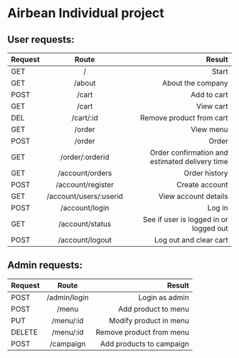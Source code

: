 ﻿# Airbean Individual project
 ## User requests:
| Request       | Route           | Result |
| ------------- |:-------------:| -----:|
| GET      |/ | Start |
| GET      |/about | About the company |
| POST | /cart      |    Add to cart |
| GET | /cart      |    View cart |
| DEL | /cart/:id      |    Remove product from cart |
| GET      |/order      |  View menu |
| POST | /order      |    Order |
| GET | /order/:orderid      |    Order confirmation and estimated delivery time|
| GET | /account/orders     |    Order history |
| POST | /account/register     |    Create account |
| GET | /account/users/:userid     |    View account details|
| POST | /account/login     |   Log in|
| GET | /account/status     |    See if user is logged in or logged out |
| POST | /account/logout     |    Log out and clear cart |

## Admin requests:
| Request       | Route           | Result |
| ----------------- |:-----------------:| ----------:|
| POST | /admin/login      |    Login as admin |
| POST | /menu      |    Add product to menu |
| PUT | /menu/:id      |    Modify product in menu |
| DELETE | /menu/:id      |    Remove product from menu |
| POST | /campaign      |    Add products to campaign |
